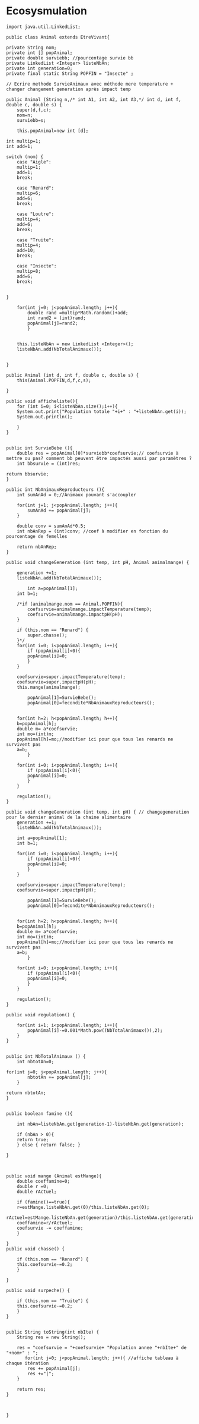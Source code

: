 # Ecosysmulation
	import java.util.LinkedList;

	public class Animal extends EtreVivant{

	private String nom;
	private int [] popAnimal;
	private double surviebb; //pourcentage survie bb
	private LinkedList <Integer> listeNbAn;
	private int generation=0;
	private final static String POPFIN = "Insecte" ;

	// Ecrire methode SurvieAnimaux avec méthode mere temperature + changer changement generation après impact temp

	public Animal (String n,/* int A1, int A2, int A3,*/ int d, int f, double c, double s) {
		super(d,f,c);
		nom=n;
		surviebb=s;

	    this.popAnimal=new int [d];

	int multip=1;
	int add=1;

	switch (nom) {
	    case "Aigle":
		multip=1;
		add=1;
		break;

	    case "Renard":
		multip=6;
		add=6;
		break;

	    case "Loutre":
		multip=4;
		add=6;
		break;

	    case "Truite":
		multip=4;
		add=10;
		break;

	    case "Insecte":
		multip=8;
		add=6;
		break;


	}

	    for(int j=0; j<popAnimal.length; j++){
			double rand =multip*Math.random()+add;
			int rand2 = (int)rand;
			popAnimal[j]=rand2;
			}


	    this.listeNbAn = new LinkedList <Integer>();
	    listeNbAn.add(NbTotalAnimaux());


	}

	public Animal (int d, int f, double c, double s) {
	    this(Animal.POPFIN,d,f,c,s);

	}

	public void afficheliste(){
	    for (int i=0; i<listeNbAn.size();i++){
		System.out.print("Population totale "+i+" : "+listeNbAn.get(i));
		System.out.println();

	    }
	}


	public int SurvieBebe (){
		double res = popAnimal[0]*surviebb*coefsurvie;// coefsurvie à mettre ou pas? comment bb peuvent être impactés aussi par paramètres ?
		int bbsurvie = (int)res;

	return bbsurvie;
	}

	public int NbAnimauxReproducteurs (){
		int sumAnAd = 0;//Animaux pouvant s'accoupler

	    for(int j=1; j<popAnimal.length; j++){
		    sumAnAd += popAnimal[j];
	    }

	    double conv = sumAnAd*0.5;
	    int nbAnRep = (int)conv; //coef à modifier en fonction du pourcentage de femelles

	    return nbAnRep; 
	}

	public void changeGeneration (int temp, int pH, Animal animalmange) {

	    generation +=1;
	    listeNbAn.add(NbTotalAnimaux());

			int a=popAnimal[1];
		int b=1;

		/*if (animalmange.nom == Animal.POPFIN){
		    coefsurvie=animalmange.impactTemperature(temp);
		    coefsurvie=animalmange.impactpH(pH);
		}

		if (this.nom == "Renard") {
		    super.chasse();
		}*/
		for(int i=0; i<popAnimal.length; i++){
		    if (popAnimal[i]<0){
		    popAnimal[i]=0;
		    } 
		}

		coefsurvie=super.impactTemperature(temp);
		coefsurvie=super.impactpH(pH);
		this.mange(animalmange);

			popAnimal[1]=SurvieBebe();
			popAnimal[0]=fecondite*NbAnimauxReproducteurs();


		for(int h=2; h<popAnimal.length; h++){
		b=popAnimal[h];
		double m= a*coefsurvie;
		int mo=(int)m;
		popAnimal[h]=mo;//modifier ici pour que tous les renards ne survivent pas
		a=b;
			}

		for(int i=0; i<popAnimal.length; i++){
		    if (popAnimal[i]<0){
		    popAnimal[i]=0;
		    } 
		}

	    regulation();
	}

	public void changeGeneration (int temp, int pH) { // changegeneration pour le dernier animal de la chaine alimentaire
	    generation +=1;
	    listeNbAn.add(NbTotalAnimaux());

	    int a=popAnimal[1];
	    int b=1;

	    for(int i=0; i<popAnimal.length; i++){
		    if (popAnimal[i]<0){
		    popAnimal[i]=0;
		    } 
		}

		coefsurvie=super.impactTemperature(temp);
		coefsurvie=super.impactpH(pH);

			popAnimal[1]=SurvieBebe();
			popAnimal[0]=fecondite*NbAnimauxReproducteurs();


		for(int h=2; h<popAnimal.length; h++){
		b=popAnimal[h];
		double m= a*coefsurvie;
		int mo=(int)m;
		popAnimal[h]=mo;//modifier ici pour que tous les renards ne survivent pas
		a=b;
			}

		for(int i=0; i<popAnimal.length; i++){
		    if (popAnimal[i]<0){
		    popAnimal[i]=0;
		    } 
		}

	    regulation();
	}

	public void regulation() {

		for(int i=1; i<popAnimal.length; i++){
		    popAnimal[i]-=0.001*Math.pow((NbTotalAnimaux()),2);
		}
	}


	public int NbTotalAnimaux () {
		int nbtotAn=0;

	for(int j=0; j<popAnimal.length; j++){
		    nbtotAn += popAnimal[j];
	    }

	return nbtotAn;
	}


	public boolean famine (){

	    int nbAn=listeNbAn.get(generation-1)-listeNbAn.get(generation);

	    if (nbAn > 0){
		return true;
	    } else { return false; }

	}



	public void mange (Animal estMange){
	    double coeffamine=0;
	    double r =0;
	    double rActuel;

	    if (famine()==true){
		r=estMange.listeNbAn.get(0)/this.listeNbAn.get(0);
		rActuel=estMange.listeNbAn.get(generation)/this.listeNbAn.get(generation);
		coeffamine=r/rActuel;
		coefsurvie -= coeffamine;
	    }

	}
	public void chasse() {

	    if (this.nom == "Renard") {
	    this.coefsurvie-=0.2;
	    }
	  
	}

	public void surpeche() {

	    if (this.nom == "Truite") {
	    this.coefsurvie-=0.2;
	    } 
	}


	public String toString(int nbIte) {
		String res = new String();

		res = "coefsurvie = "+coefsurvie+ "Population annee "+nbIte+" de "+nom+" : ";
		   for(int j=0; j<popAnimal.length; j++){ //affiche tableau à chaque itération
		    res += popAnimal[j];
		    res +="|";
		} 

		return res;
	}



	}


